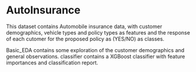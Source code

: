 # AutoInsurance

This dataset contains Automobile insurance data, with customer demographics, vehicle types and policy types as features and the response of each cutomer for the proposed policy as (YES/NO) as classes.

Basic_EDA contains some exploration of the customer demographics and general observations.
classifier contains a XGBoost classifier with feature importances and classification report.
